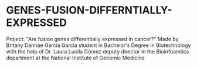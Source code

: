 # GENES-FUSION-DIFFERNTIALLY-EXPRESSED
Project: "Are fusion genes differentially expressed in cancer?" Made by Britany Dannae Garcia Garcia student in Bachelor's Degree in Biotechnology with the help of Dr. Laura Lucila Gómez deputy director in the Bioinfoamtics department at the National Institute of Genomic Medicine
